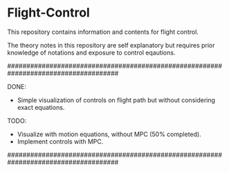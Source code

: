 # Flight-Control
This repository contains information and contents for flight control.

The theory notes in this repository are self explanatory but requires prior knowledge of notations and exposure to control eqautions.


#####################################################################################

DONE:
- Simple visualization of controls on flight path but without considering exact equations.

TODO:
- Visualize with motion equations, without MPC (50% completed).
- Implement controls with MPC.

#####################################################################################

